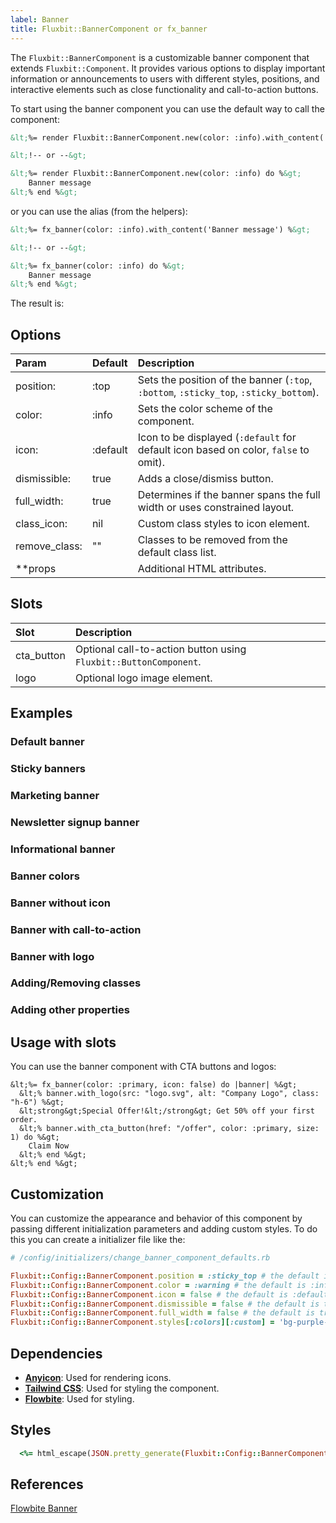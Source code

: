 ```yaml
---
label: Banner
title: Fluxbit::BannerComponent or fx_banner
---
```


The `Fluxbit::BannerComponent` is a customizable banner component that extends `Fluxbit::Component`.
It provides various options to display important information or announcements to users with different styles, positions, and interactive elements such as close functionality and call-to-action buttons.

To start using the banner component you can use the default way to call the component:

```html
&lt;%= render Fluxbit::BannerComponent.new(color: :info).with_content('Banner message') %&gt;

&lt;!-- or --&gt;

&lt;%= render Fluxbit::BannerComponent.new(color: :info) do %&gt;
    Banner message
&lt;% end %&gt;
```

or you can use the alias (from the helpers):

```html
&lt;%= fx_banner(color: :info).with_content('Banner message') %&gt;

&lt;!-- or --&gt;

&lt;%= fx_banner(color: :info) do %&gt;
    Banner message
&lt;% end %&gt;
```

The result is:

<lookbook-embed app="/lookbook/" preview="Fluxbit::Components::BannerComponentPreview" scenario="playground" panels="params,source"></lookbook-embed>

## Options

| Param        | Default | Description
|:-------------|:--------|:------------
| position:    | :top    | Sets the position of the banner (`:top`, `:bottom`, `:sticky_top`, `:sticky_bottom`).
| color:       | :info   | Sets the color scheme of the component.
| icon:        | :default| Icon to be displayed (`:default` for default icon based on color, `false` to omit).
| dismissible: | true    | Adds a close/dismiss button.
| full_width:  | true    | Determines if the banner spans the full width or uses constrained layout.
| class_icon:  | nil     | Custom class styles to icon element.
| remove_class:| ""      | Classes to be removed from the default class list.
| **props      |         | Additional HTML attributes.

## Slots

| Slot        | Description
|:------------|:------------
| cta_button  | Optional call-to-action button using `Fluxbit::ButtonComponent`.
| logo        | Optional logo image element.

## Examples

### Default banner

<lookbook-embed app="/lookbook/" preview="Fluxbit::Components::BannerComponentPreview" scenario="default_banner" panels="source"></lookbook-embed>

### Sticky banners

<lookbook-embed app="/lookbook/" preview="Fluxbit::Components::BannerComponentPreview" scenario="sticky_banners" panels="source"></lookbook-embed>

### Marketing banner

<lookbook-embed app="/lookbook/" preview="Fluxbit::Components::BannerComponentPreview" scenario="marketing_banner" panels="source"></lookbook-embed>

### Newsletter signup banner

<lookbook-embed app="/lookbook/" preview="Fluxbit::Components::BannerComponentPreview" scenario="newsletter_banner" panels="source"></lookbook-embed>

### Informational banner

<lookbook-embed app="/lookbook/" preview="Fluxbit::Components::BannerComponentPreview" scenario="informational_banner" panels="source"></lookbook-embed>

### Banner colors

<lookbook-embed app="/lookbook/" preview="Fluxbit::Components::BannerComponentPreview" scenario="banner_colors" panels="source"></lookbook-embed>

### Banner without icon

<lookbook-embed app="/lookbook/" preview="Fluxbit::Components::BannerComponentPreview" scenario="banner_without_icon" panels="source"></lookbook-embed>

### Banner with call-to-action

<lookbook-embed app="/lookbook/" preview="Fluxbit::Components::BannerComponentPreview" scenario="banner_with_cta" panels="source"></lookbook-embed>

### Banner with logo

<lookbook-embed app="/lookbook/" preview="Fluxbit::Components::BannerComponentPreview" scenario="banner_with_logo" panels="source"></lookbook-embed>

### Adding/Removing classes

<lookbook-embed app="/lookbook/" preview="Fluxbit::Components::BannerComponentPreview" scenario="adding_removing_classes" panels="source"></lookbook-embed>

### Adding other properties

<lookbook-embed app="/lookbook/" preview="Fluxbit::Components::BannerComponentPreview" scenario="adding_other_properties" panels="source"></lookbook-embed>

## Usage with slots

You can use the banner component with CTA buttons and logos:

```erb
&lt;%= fx_banner(color: :primary, icon: false) do |banner| %&gt;
  &lt;% banner.with_logo(src: "logo.svg", alt: "Company Logo", class: "h-6") %&gt;
  &lt;strong&gt;Special Offer!&lt;/strong&gt; Get 50% off your first order.
  &lt;% banner.with_cta_button(href: "/offer", color: :primary, size: 1) do %&gt;
    Claim Now
  &lt;% end %&gt;
&lt;% end %&gt;
```

## Customization

You can customize the appearance and behavior of this component by passing different initialization parameters and adding custom styles.
To do this you can create a initializer file like the:

```ruby
# /config/initializers/change_banner_component_defaults.rb

Fluxbit::Config::BannerComponent.position = :sticky_top # the default is :top
Fluxbit::Config::BannerComponent.color = :warning # the default is :info
Fluxbit::Config::BannerComponent.icon = false # the default is :default
Fluxbit::Config::BannerComponent.dismissible = false # the default is true
Fluxbit::Config::BannerComponent.full_width = false # the default is true
Fluxbit::Config::BannerComponent.styles[:colors][:custom] = 'bg-purple-50 text-purple-800 border-purple-200'

```

## Dependencies

- [**Anyicon**](https://github.com/arthurmolina/anyicon): Used for rendering icons.
- [**Tailwind CSS**](https://tailwindcss.com/): Used for styling the component.
- [**Flowbite**](https://flowbite.com/): Used for styling.

## Styles

```ruby
  <%= html_escape(JSON.pretty_generate(Fluxbit::Config::BannerComponent.styles)) %>
```

## References

[Flowbite Banner](https://flowbite.com/docs/components/banner/)
